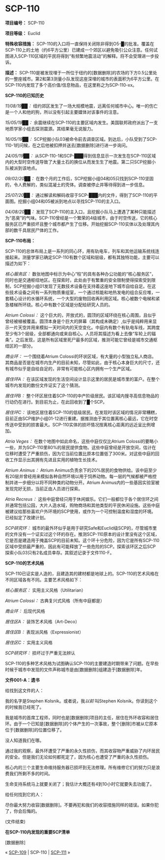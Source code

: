 # SCP-110
                        


**项目编号：** SCP-110

**项目等级：** Euclid

**特殊收容措施：** SCP-110的入口将一直保持关闭除非得到O5-█的批准。覆盖在SCP-110上的土地（约6平方公里）已建成一个郊区以避免吸引公众注意。任何试图进入SCP-110区域的平民将得到“有频繁地震活动”的解释。将不会受理进一步投诉。

**描述：** SCP-110是被发现埋于一所位于纽约的[数据删除]的农场的下方0.5公里处的一整座城市。第2和第3测量小队发现这座深埋的城市的表面积为6平方公里。在SCP-110内发现了多个高价值/信息物品，在这里称之为SCP-110-xx。

**SCP-110的已知历史** 

*11/08/19██：* 纽约郊区发生了一场大规模地震，远离任何城市中心。唯一的伤亡是一个人和他的狗，所以没有引起主要媒体对该事件的注意。

*15/05/19██：* 余震继续在SCP-110的主要区域内发生。美国联邦政府派出了一支地质学家小组去探测震源。其结果毫无说服力。

*16/05/19██：* SCP挖掘小队03被命令前去调查区域。到达后，小队受到了SCP-110-1的问候，在之后他被扣押并送去[数据删除]进行进一步询问。

*24/05/19██：* 从SCP-110-1和SCP-███得到信息显示一次发生在SCP-110区域内的大型时空传送导致了大量土石的换位从而发生生了地震。第二只SCP挖掘小队被派到该地点。

*09/02/20██：* 在数个月的工作后，SCP挖掘小组04和05只找到SCP-110坚固的，令人费解的，类似混凝土的壳体。调查被停止并等待得到进一步信息。

*25/07/20██：* 通过解读和解码收容于SCP-███内的文件，得到了SCP-110的平面图。挖掘小组04和05被派到地点以寻找SCP-110的主入口。

*04/08/20██：* 发现了SCP-110的主入口，且挖掘小队马上遭遇了某种只能描述为“恶臭”的气味。SCP-110曾经是一个繁荣的4级城市，由于时空传送，它的核心服务区已严重损坏且整个城市都产生了位移。开始挖掘SCP-110实体以及处理其内部的数千具居民尸体的工作。

**SCP-110布局：** 

SCP-110的总体布局上是一系列的同心环，用有轨电车，列车和其他运输系统线连接起来。测量学家已确定SCP-110有数个区域和层级，都有其独特功能，主要可以描述为如下：

*核心服务区：* 数张地图中标示为中心“柱”的具有各种办公功能的“核心服务区”，同时也是交通枢纽地区。在探索时，此处由于有繁重的安全限制使得探索受到限制，SCP挖掘小组01发现了无数技术设备在支持着这座地下城市自给自足。在这些技术设备之间有一系列物质重组室，一个通过核能和地热发电的组合反应堆，一套精心设计的水循环系统，一个大型的废物回收再利用区域。核心被数个电梯和紧急楼梯所环绕。核心中有数个区域是分配给研究人员的。

*Atrium Colossi：* 这个巨大的，开放式的，圆顶的区域环绕在核心周围，且似乎曾经被植被覆盖。圆顶本身是个巨大的屏幕（其构成未确定）,似乎是纯粹用来显示一片天空并用来模拟一天时间内的天空变化。中庭内有数个有轨电车线，其跨度至少有3个层级，全部都通向或来自核心。人员将其描述为看上去像“车轮上的辐条”。之后发现，这是所有区域里死尸最多的区域，推测可能它曾经是城市交通枢纽区的一部分。

*商业环：* 一个围绕着Atrium Colossi的环状区域，有大量的小型独立私人商店。其商品是否是在城市内生产的目前未知，尽管如此，由于核心本身巨大的尺寸，还有城市似乎是自给自足的，非常有可能核心区内拥有一个生产区域。

*居住环A：* 在该区域发现的生活空间设计显示这里的居民是城市里的富户。在整个城市内发现的数份文件证实了这个猜测。

*居住环B：* 整个环区居住着SCP-110的中产阶级居民。该区域内搜寻高信息物品的行动仍在进行。到目前为止，在此回收到了█个SCP。

*居住环C：* 该地区居住着SCP-110的低级居民。在发现时该区域的情况非常糟糕，目前正由SCP维护小组01-12进行重建。据推测由于其位置离核心最远，它在时空传送中受到的损害最大。SCP-110实体的损坏情况按离核心距离的远近呈比例增加。

*Atria Veges：* 在数个地图中如此命名，这些中庭仅仅比Atrium Colossi的要略小一些，并为SCP-110里80%的居民提供食物。这些中庭曾经是开放空间，估计在位移时遭受了严重损伤，因为它当前位置比原本位置低了300米。对这些中庭的回收工作显示出其拥有先进且实用的植物生长技术。

*Atrium Animus：* Atrium Animus负责余下的20%居民的食物供给。该中庭至少有20层并曾经用来模拟各种自然环境以用于饲养动物。每一层的气候都被严格控制并进一步细分以将不同种类的动物分开。Atrium Animus内的一些基因实验室被发现完好无损，当前正由人员进行探索。

*Atria Recreus：* 这些中庭曾经只用于休闲娱乐。它们一般都位于各个居住环之间并通常包括公园，大片人造水域，购物商场和其他类型的平民休闲设施。这些中庭被建议给那些喜欢户外环境的SCP使用，或作为一个可控制温度和湿度的环境。已经拟定了改建计划。

*SCP研究环：* 城市的最外环似乎是用于研究Safe和Euclid级SCP的，尽管城市里的文件没有一个证实过这个环的存在。推测SCP-110原本的设计里没有这个区域，它是否是建造用于掩盖SCP的目前未知。这个环十分危险，因为它是所有SCP-110区域中受损最严重的，因此有可能释放了一些危险的SCP。探索该环区之后SCP探索小队03只有2名成员幸存。其叙述记录于文件110-F。

**SCP-110的艺术风格** 

SCP-110已证实是人造的，且建造其的建材都是地球上的。SCP-110的艺术风格在不同区域各有不同。主要艺术风格如下：

*核心服务区：* 实用主义风格（Utilitarian）

*Atrium Colossi：* 古典复兴式风格（所有中庭都是）

*商业环：* 后现代风格

*居住区A：* 装饰艺术风格（Art-Deco）

*居住区B：* 表现派风格（Expressionist）

*居住区C：* 实用主义风格

*SCP研究环：* 损坏过于严重无法辨认

SCP-110的多种艺术风格为试图确认SCP-110的主要建造时期带来了问题。在早些时候于城市中发现的文件声称城市是由[数据删除]组建造于[数据删除]年。

**文件001-A：遗书** 

给找到这文件的人：

我的名字是Stephen Kolsnik。或者说，我*以前* 叫Stephen Kolsnik。你读到这个的时候我已经死了。

我是城市的首席工程师，同时也是[数据删除]项目的主任，居住在外环收容和居住环。由于一个已知是[数据删除]的个体产生的一次事故，整个[删除]市被从它原本位于[数据删除]的位置位移了。

没人知道我们在哪。

通过我的观察，最外环遭受了严重的永久性损伤，而其收容物严重威胁了内环居民的安全。但是我们无论如何都死定了，因为核心也遭受了严重的永久性损伤。

核心内的三个主要生命维持服务器已损坏到无法修理。所有维修它们的努力只是浪费我们所剩不多的时间。

生命支持系统马上就要关闭了；我估计大概还有4到10小时它就要失去功能了。

给任何找到它的人：

尽你最大努力收容[数据删除]。不要再犯和我们的收容措施同样的错误。如果你犯了，你会后悔的。

(文件结束)

**在SCP-110内发现的重要SCP清单** 

[数据删除]



« [SCP-109](/scp-109) | SCP-110 | [SCP-111](/scp-111) »





                    